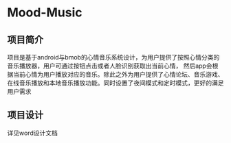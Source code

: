 # Mood-Music

## 项目简介
项目是基于android与bmob的心情音乐系统设计，为用户提供了按照心情分类的音乐播放器，用户可通过按钮点击或者人脸识别获取出当前心情，
然后app会根据当前心情为用户播放对应的音乐。除此之外为用户提供了心情论坛、音乐游戏、在线音乐播放和本地音乐播放功能。同时设置了夜间模式和定时模式，更好的满足用户需求

## 项目设计
详见word设计文档

